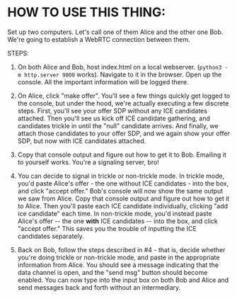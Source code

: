 # HOW TO USE THIS THING:

Set up two computers. Let's call one of them Alice and the other one Bob. We're going to 
establish a WebRTC connection between them.

STEPS:

1. On both Alice and Bob, host index.html on a local webserver. (`python3 -m http.server 9000` works).
Navigate to it in the browser. Open up the console. All the important information will be logged there.

2.  On Alice, click "make offer". You'll see a few things quickly get logged to the console, but
under the hood, we're actually executing a few discrete steps. First, you'll see your offer SDP 
without any ICE candidates attached. Then you'll see us kick off ICE candidate gathering, and candidates 
trickle in until the "null" candidate arrives. And finally, we attach those candidates to your 
offer SDP, and we again show your offer SDP, but now with ICE candidates attached.

3. Copy that console output and figure out how to get it to Bob. Emailing it to yourself works. 
You're a signaling server, bro!

4. You can decide to signal in trickle or non-trickle mode. In trickle mode, you'd paste Alice's
offer - the one without ICE candidates - into the box, and click "accept offer." Bob's console
will now show the same output we saw from Alice. Copy that console output and figure out how
to get it to Alice. Then you'll paste each ICE candidate individually, clicking "add ice candidate"
each time. In non-trickle mode, you'd instead paste Alice's offer -- the one **with** ICE candidates -- into 
the box, and click "accept offer." This saves you the trouble of inputting the ICE candidates separately.

5. Back on Bob, follow the steps described in #4 - that is, decide whether you're doing trickle
or non-trickle mode, and paste in the appropriate information from Alice. You should see a message
indicating that the data channel is open, and the "send msg" button should become enabled. You can
now type into the input box on both Bob and Alice and send messages back and forth without an
intermediary.
